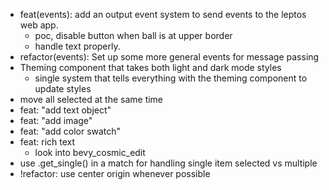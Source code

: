 - feat(events): add an output event system to send events to the leptos web app.
  - poc, disable button when ball is at upper border
  - handle text properly.
- refactor(events): Set up some more general events for message passing
- Theming component that takes both light and dark mode styles
  - single system that tells everything with the theming component to update styles
- move all selected at the same time
- feat: "add text object"
- feat: "add image"
- feat: "add color swatch"
- feat: rich text
  - look into bevy_cosmic_edit
- use .get_single() in a match for handling single item selected vs multiple
- !refactor: use center origin whenever possible
